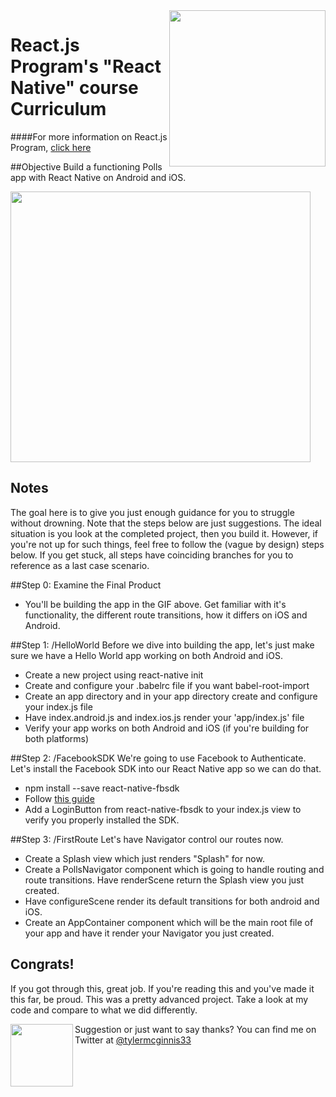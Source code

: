 <img src="http://www.reactjsprogram.com/images/reactjsprogram-500.png" width="250" align="right">

React.js Program's "React Native" course Curriculum
========

####For more information on React.js Program, [click here](http://reactjsprogram.com)

##Objective
Build a functioning Polls app with React Native on Android and iOS.

<img src="http://www.reactjsprogram.com/images/PollsPreview.gif" width="480" height="433">

## Notes
The goal here is to give you just enough guidance for you to struggle without drowning. Note that the steps below are just suggestions. The ideal situation is you look at the completed project, then you build it. However, if you're not up for such things, feel free to follow the (vague by design) steps below. If you get stuck, all steps have coinciding branches for you to reference as a last case scenario.

##Step 0: Examine the Final Product
 * You'll be building the app in the GIF above. Get familiar with it's functionality, the different route transitions, how it differs on iOS and Android.

##Step 1: /HelloWorld
Before we dive into building the app, let's just make sure we have a Hello World app working on both Android and iOS.

 * Create a new project using react-native init
 * Create and configure your .babelrc file if you want babel-root-import
 * Create an app directory and in your app directory create and configure your index.js file
 * Have index.android.js and index.ios.js render your 'app/index.js' file
 * Verify your app works on both Android and iOS (if you're building for both platforms)

##Step 2: /FacebookSDK
We're going to use Facebook to Authenticate. Let's install the Facebook SDK into our React Native app so we can do that.

 * npm install --save react-native-fbsdk
 * Follow [this guide](https://medium.freecodecamp.com/installing-the-facebook-sdk-into-a-react-native-android-and-ios-app-69439bd97a99#.1njr8v2ye)
 * Add a LoginButton from react-native-fbsdk to your index.js view to verify you properly installed the SDK.

##Step 3: /FirstRoute
Let's have Navigator control our routes now.

 * Create a Splash view which just renders "Splash" for now.
 * Create a PollsNavigator component which is going to handle routing and route transitions. Have renderScene return the Splash view you just created.
 * Have configureScene render its default transitions for both android and iOS.
 * Create an AppContainer component which will be the main root file of your app and have it render your Navigator you just created.

## Congrats!
If you got through this, great job. If you're reading this and you've made it this far, be proud. This was a pretty advanced project. Take a look at my code and compare to what we did differently.

<img src='http://www.reactjsprogram.com/images/tyler-mcginnis.png' width="100px" align="left"/> Suggestion or just want to say thanks? You can find me on Twitter at [@tylermcginnis33](http://twitter.com/tylermcginnis33)
